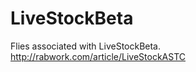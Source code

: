 LiveStockBeta
=============

Flies associated with LiveStockBeta.  http://rabwork.com/article/LiveStockASTC
